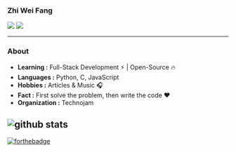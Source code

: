 ### Zhi Wei Fang
[![](https://img.shields.io/badge/LinkedIn-fangzway-blue)](https://www.linkedin.com/in/fangzway/)
[![](https://img.shields.io/badge/Gmail-fang.zway%40gmail.com-red)](mailto:fang.zway@gmail.com)

---------------------------------------------------------------------------------------------------------------------------------------------------------------------------------
### About

-  **Learning :** Full-Stack Development :zap: | Open-Source :fire:	
-  **Languages :** Python, C, JavaScript
-  **Hobbies :** Articles & Music :headphones:
-  **Fact :** First solve the problem, then write the code :heart: 
-  **Organization :** Technojam

![github stats](https://github-readme-stats.vercel.app/api?username=layzhi&show_icons=true)
---------------------------------------------------------------------------------------------------------------------------------------------------------------------------------

[![forthebadge](https://forthebadge.com/images/badges/built-with-love.svg)](https://forthebadge.com)
